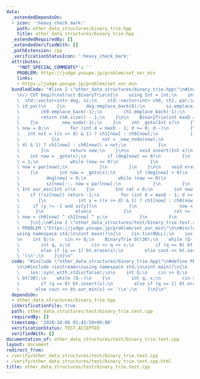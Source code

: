 ```yaml
---
data:
  _extendedDependsOn:
  - icon: ':heavy_check_mark:'
    path: other_data_structures/binary_trie.hpp
    title: other_data_structures/binary_trie.hpp
  _extendedRequiredBy: []
  _extendedVerifiedWith: []
  _pathExtension: cpp
  _verificationStatusIcon: ':heavy_check_mark:'
  attributes:
    '*NOT_SPECIAL_COMMENTS*': ''
    PROBLEM: https://judge.yosupo.jp/problem/set_xor_min
    links:
    - https://judge.yosupo.jp/problem/set_xor_min
  bundledCode: "#line 2 \"other_data_structures/binary_trie.hpp\"\n#include <vector>\n\
    \n// CUT begin\nstruct BinaryTrie\n{\n    using Int = int;\n    int maxD;\n  \
    \  std::vector<int> deg, sz;\n    std::vector<int> ch0, ch1, par;\n\n    int _new_node(int\
    \ id_par)\n    {\n        deg.emplace_back(0);\n        sz.emplace_back(0);\n\
    \        ch0.emplace_back(-1);\n        ch1.emplace_back(-1);\n        par.emplace_back(id_par);\n\
    \        return ch0.size() - 1;\n    }\n\n    BinaryTrie(int maxD = 0) : maxD(maxD)\n\
    \    {\n        _new_node(-1);\n    }\n    int _goto(Int x)\n    {\n        int\
    \ now = 0;\n        for (int d = maxD - 1; d >= 0; d--)\n        {\n         \
    \   int nxt = ((x >> d) & 1) ? ch1[now] : ch0[now];\n            if (nxt == -1)\n\
    \            {\n                nxt = _new_node(now);\n                (((x >>\
    \ d) & 1) ? ch1[now] : ch0[now]) = nxt;\n            }\n            now = nxt;\n\
    \        }\n        return now;\n    }\n\n    void insert(Int x)\n    {\n    \
    \    int now = _goto(x);\n        if (deg[now] == 0)\n        {\n            deg[now]\
    \ = 1;\n            while (now >= 0)\n            {\n                sz[now]++,\
    \ now = par[now];\n            }\n        }\n    }\n\n    void erase(Int x)\n\
    \    {\n        int now = _goto(x);\n        if (deg[now] > 0)\n        {\n  \
    \          deg[now] = 0;\n            while (now >= 0)\n            {\n      \
    \          sz[now]--, now = par[now];\n            }\n        }\n    }\n\n   \
    \ Int xor_min(Int x)\n    {\n        Int ret = 0;\n        int now = 0;\n    \
    \    if (!sz[now]) return -1;\n        for (int d = maxD - 1; d >= 0; d--)\n \
    \       {\n            int y = ((x >> d) & 1) ? ch1[now] : ch0[now];\n       \
    \     if (y != -1 and sz[y])\n            {\n                now = y;\n      \
    \      }\n            else\n            {\n                ret += Int(1) << d,\
    \ now = ch0[now] ^ ch1[now] ^ y;\n            }\n        }\n        return ret;\n\
    \    }\n};\n#line 2 \"other_data_structures/test/binary_trie.test.cpp\"\n#define\
    \ PROBLEM \"https://judge.yosupo.jp/problem/set_xor_min\"\n\n#include <iostream>\n\
    using namespace std;\n\nint main()\n{\n    cin.tie(NULL);\n    ios::sync_with_stdio(false);\n\
    \n    int Q;\n    cin >> Q;\n    BinaryTrie bt(30);\n    while (Q--)\n    {\n\
    \        int q, x;\n        cin >> q >> x;\n        if (q == 0) bt.insert(x);\n\
    \        else if (q == 1) bt.erase(x);\n        else cout << bt.xor_min(x) <<\
    \ '\\n';\n    }\n}\n"
  code: "#include \"other_data_structures/binary_trie.hpp\"\n#define PROBLEM \"https://judge.yosupo.jp/problem/set_xor_min\"\
    \n\n#include <iostream>\nusing namespace std;\n\nint main()\n{\n    cin.tie(NULL);\n\
    \    ios::sync_with_stdio(false);\n\n    int Q;\n    cin >> Q;\n    BinaryTrie\
    \ bt(30);\n    while (Q--)\n    {\n        int q, x;\n        cin >> q >> x;\n\
    \        if (q == 0) bt.insert(x);\n        else if (q == 1) bt.erase(x);\n  \
    \      else cout << bt.xor_min(x) << '\\n';\n    }\n}\n"
  dependsOn:
  - other_data_structures/binary_trie.hpp
  isVerificationFile: true
  path: other_data_structures/test/binary_trie.test.cpp
  requiredBy: []
  timestamp: '2020-10-06 01:41:58+09:00'
  verificationStatus: TEST_ACCEPTED
  verifiedWith: []
documentation_of: other_data_structures/test/binary_trie.test.cpp
layout: document
redirect_from:
- /verify/other_data_structures/test/binary_trie.test.cpp
- /verify/other_data_structures/test/binary_trie.test.cpp.html
title: other_data_structures/test/binary_trie.test.cpp
---
```

